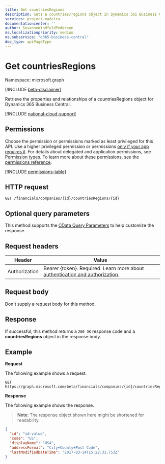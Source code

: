 ```yaml
---
title: Get countriesRegions 
description: Gets a countries/regions object in Dynamics 365 Business Central.
services: project-madeira
documentationcenter: ''
author: SusanneWindfeldPedersen
ms.localizationpriority: medium
ms.subservice: "d365-business-central"
doc_type: apiPageType
---
```


# Get countriesRegions

Namespace: microsoft.graph

[!INCLUDE [beta-disclaimer](../../includes/beta-disclaimer.md)]

Retrieve the properties and relationships of a countriesRegions object for Dynamics 365 Business Central.

[!INCLUDE [national-cloud-support](../../includes/global-only.md)]

## Permissions
Choose the permission or permissions marked as least privileged for this API. Use a higher privileged permission or permissions [only if your app requires it](/graph/permissions-overview#best-practices-for-using-microsoft-graph-permissions). For details about delegated and application permissions, see [Permission types](/graph/permissions-overview#permission-types). To learn more about these permissions, see the [permissions reference](/graph/permissions-reference).

<!-- { "blockType": "permissions", "name": "dynamics_countriesregions_get" } -->
[!INCLUDE [permissions-table](../includes/permissions/dynamics-countriesregions-get-permissions.md)]

## HTTP request
```http
GET /financials/companies/{id}/countriesRegions/{id}
```

## Optional query parameters
This method supports the [OData Query Parameters](/graph/query-parameters) to help customize the response.

## Request headers
|Header|Value|
|------|-----|
|Authorization|Bearer {token}. Required. Learn more about [authentication and authorization](/graph/auth/auth-concepts).|

## Request body
Don't supply a request body for this method.

## Response
If successful, this method returns a `200 OK` response code and a **countriesRegions** object in the response body.

## Example

**Request**

The following example shows a request.
```http
GET https://graph.microsoft.com/beta/financials/companies/{id}/countriesRegions/{id}
```

**Response**

The following example shows the response. 

> **Note**: The response object shown here might be shortened for readability.

```json
{
  "id": "id-value",
  "code": "US",
  "displayName": "USA",
  "addressFormat": "City+County+Post Code",
  "lastModifiedDateTime": "2017-03-14T15:22:31.753Z"
}
```


